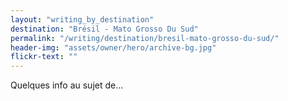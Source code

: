 ```yaml
---
layout: "writing_by_destination"
destination: "Brésil - Mato Grosso Du Sud"
permalink: "/writing/destination/bresil-mato-grosso-du-sud/"
header-img: "assets/owner/hero/archive-bg.jpg"
flickr-text: ""
---
```


Quelques info au sujet de...
